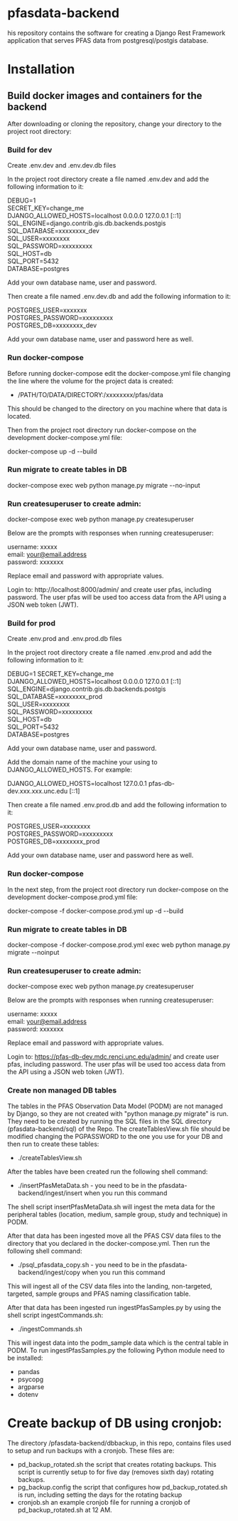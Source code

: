 # pfasdata-backend 
his repository contains the software for creating a Django Rest Framework application that serves PFAS data from postgresql/postgis database.

# Installation 

## Build docker images and containers for the backend   

After downloading or cloning the repository, change your directory to the project root directory:  

### Build for dev

Create .env.dev and .env.dev.db files  

In the project root directory create a file named .env.dev and add the following information to it:  

DEBUG=1  
SECRET_KEY=change_me  
DJANGO_ALLOWED_HOSTS=localhost 0.0.0.0 127.0.0.1 [::1]  
SQL_ENGINE=django.contrib.gis.db.backends.postgis  
SQL_DATABASE=xxxxxxxx_dev  
SQL_USER=xxxxxxxx  
SQL_PASSWORD=xxxxxxxxx  
SQL_HOST=db  
SQL_PORT=5432  
DATABASE=postgres 

Add your own database name, user and password. 

Then create a file named .env.dev.db and add the following information to it:  

POSTGRES_USER=xxxxxxx  
POSTGRES_PASSWORD=xxxxxxxxx  
POSTGRES_DB=xxxxxxxx_dev

Add your own database name, user and password here as well.  

### Run docker-compose

Before running docker-compose edit the docker-compose.yml file changing the line where 
the volume for the project data is created:

- /PATH/TO/DATA/DIRECTORY:/xxxxxxxx/pfas/data

This should be changed to the directory on you machine where that data is located.

Then from the project root directory run docker-compose on the development docker-compose.yml file:  

docker-compose up -d --build   

### Run migrate to create tables in DB

docker-compose exec web python manage.py migrate --no-input

### Run createsuperuser to create admin:

docker-compose exec web python manage.py createsuperuser

Below are the prompts with responses when running createsuperuser:

username: xxxxx  
email: your@email.address  
password: xxxxxxx

Replace email and password with appropriate values.

Login to: http://localhost:8000/admin/ and create user pfas, including password. The user pfas will be used 
too access data from the API using a JSON web token (JWT). 

### Build for prod 

Create .env.prod and .env.prod.db files

In the project root directory create a file named .env.prod and add the following information to it:

DEBUG=1
SECRET_KEY=change_me  
DJANGO_ALLOWED_HOSTS=localhost 0.0.0.0 127.0.0.1 [::1]  
SQL_ENGINE=django.contrib.gis.db.backends.postgis  
SQL_DATABASE=xxxxxxxx_prod  
SQL_USER=xxxxxxxx  
SQL_PASSWORD=xxxxxxxxx  
SQL_HOST=db  
SQL_PORT=5432  
DATABASE=postgres  

Add your own database name, user and  password.

Add the domain name of the machine your using to DJANGO_ALLOWED_HOSTS. For example:

DJANGO_ALLOWED_HOSTS=localhost 127.0.0.1 pfas-db-dev.xxx.xxx.unc.edu [::1]

Then create a file named .env.prod.db and add the following information to it:

POSTGRES_USER=xxxxxxxx  
POSTGRES_PASSWORD=xxxxxxxxx  
POSTGRES_DB=xxxxxxxx_prod

Add your own database name, user and password here as well.

### Run docker-compose

In the next step, from the project root directory run docker-compose on the development docker-compose.prod.yml file:

docker-compose -f docker-compose.prod.yml up -d --build

### Run migrate to create tables in DB

docker-compose -f docker-compose.prod.yml exec web python manage.py migrate --noinput

### Run createsuperuser to create admin:

docker-compose exec web python manage.py createsuperuser

Below are the prompts with responses when running createsuperuser:

username: xxxxx  
email: your@email.address  
password: xxxxxxx

Replace email and password with appropriate values.

Login to: https://pfas-db-dev.mdc.renci.unc.edu/admin/ and create user pfas, including password. The user pfas will be used 
too access data from the API using a JSON web token (JWT).

### Create non managed DB tables

The tables in the PFAS Observation Data Model (PODM) are not managed by Django, so they are not created with "python manage.py migrate" 
is run. They need to be created by running the SQL files in the SQL directory (pfasdata-backend/sql) of the Repo. The 
createTablesView.sh file should be modified changing the PGPASSWORD to the one you use for your DB and then run to create these 
tables:

 * ./createTablesView.sh

After the tables have been created run the following shell command:

 * ./insertPfasMetaData.sh - you need to be in the pfasdata-backend/ingest/insert when you run this command

The shell script insertPfasMetaData.sh will ingest the meta data for the peripheral tables (location, medium, sample group, 
study and technique) in PODM.

After that data has been ingested move all the PFAS CSV data files to the directory that you declared in the docker-compose.yml. 
Then run the following shell command:

 * ./psql_pfasdata_copy.sh - you need to be in the pfasdata-backend/ingest/copy when you run this command

This will ingest all of the CSV data files into the landing, non-targeted, targeted, sample groups and PFAS naming 
classification table.
 
After that data has been ingested run ingestPfasSamples.py by using the shell script ingestCommands.sh:

 * ./ingestCommands.sh 

This will ingest data into the podm_sample data which is the central table in PODM. 
To run ingestPfasSamples.py the following Python module need to be installed:

 - pandas  
 - psycopg  
 - argparse  
 - dotenv

# Create backup of DB using cronjob:

The directory /pfasdata-backend/dbbackup, in this repo, contains files used to setup and run backups with a cronjob. 
These files are:

 - pd_backup_rotated.sh the script that creates rotating backups. This script is currently setup to for five day (removes sixth day) rotating backups. 
 - pg_backup.config the script that configures how pd_backup_rotated.sh is run, including setting the days for the rotating backup  
 - cronjob.sh an example cronjob file for running a cronjob of pd_backup_rotated.sh at 12 AM.
